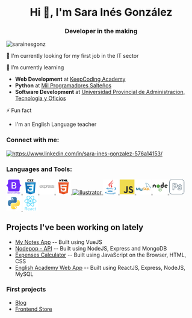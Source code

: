 <h1 align="center">Hi 👋, I'm Sara Inés González</h1>
<h3 align="center">Developer in the making</h3>

<p align="left"> <img src="https://komarev.com/ghpvc/?username=sarainesgonz&label=Profile%20views&color=0e75b6&style=flat" alt="sarainesgonz" /> </p>

🔭  I'm currently looking for my first job in the IT sector

🌱 I’m currently learning 
- **Web Development** at [KeepCoding Academy](https://keepcoding.io/nuestros-bootcamps/mujeres-glovo/)
- **Python** at [Mil Programadores Salteños](http://plataforma.milprogramadores.com.ar/course/3/about)
- **Software Development** at [Universidad Provincial de Administracion, Tecnologia y Oficios](http://inscripciones.upateco.edu.ar/oferta-academica/carrera-en-salta/tecnicatura-universitaria-en-desarrollo-de-software/398/971)

⚡ Fun fact 
- I'm an English Language teacher


<h3 align="left">Connect with me:</h3>
<p align="left">
<a href="https://www.linkedin.com/in/sara-ines-gonzalez-576a14153/" target="blank"><img align="center" src="https://raw.githubusercontent.com/rahuldkjain/github-profile-readme-generator/master/src/images/icons/Social/linked-in-alt.svg" alt="https://www.linkedin.com/in/sara-ines-gonzalez-576a14153/" height="30" width="40" /></a>
</p>

<h3 align="left">Languages and Tools:</h3>
<p align="left"> <a href="https://getbootstrap.com" target="_blank" rel="noreferrer"> <img src="https://raw.githubusercontent.com/devicons/devicon/master/icons/bootstrap/bootstrap-plain-wordmark.svg" alt="bootstrap" width="40" height="40"/> </a> <a href="https://www.w3schools.com/css/" target="_blank" rel="noreferrer"> <img src="https://raw.githubusercontent.com/devicons/devicon/master/icons/css3/css3-original-wordmark.svg" alt="css3" width="40" height="40"/> </a> <a href="https://expressjs.com" target="_blank" rel="noreferrer"> <img src="https://raw.githubusercontent.com/devicons/devicon/master/icons/express/express-original-wordmark.svg" alt="express" width="40" height="40"/> </a> <a href="https://www.w3.org/html/" target="_blank" rel="noreferrer"> <img src="https://raw.githubusercontent.com/devicons/devicon/master/icons/html5/html5-original-wordmark.svg" alt="html5" width="40" height="40"/> </a> <a href="https://www.adobe.com/in/products/illustrator.html" target="_blank" rel="noreferrer"> <img src="https://www.vectorlogo.zone/logos/adobe_illustrator/adobe_illustrator-icon.svg" alt="illustrator" width="40" height="40"/> </a> <a href="https://www.java.com" target="_blank" rel="noreferrer"> <img src="https://raw.githubusercontent.com/devicons/devicon/master/icons/java/java-original.svg" alt="java" width="40" height="40"/> </a> <a href="https://developer.mozilla.org/en-US/docs/Web/JavaScript" target="_blank" rel="noreferrer"> <img src="https://raw.githubusercontent.com/devicons/devicon/master/icons/javascript/javascript-original.svg" alt="javascript" width="40" height="40"/> </a> <a href="https://www.mysql.com/" target="_blank" rel="noreferrer"> <img src="https://raw.githubusercontent.com/devicons/devicon/master/icons/mysql/mysql-original-wordmark.svg" alt="mysql" width="40" height="40"/> </a> <a href="https://nodejs.org" target="_blank" rel="noreferrer"> <img src="https://raw.githubusercontent.com/devicons/devicon/master/icons/nodejs/nodejs-original-wordmark.svg" alt="nodejs" width="40" height="40"/> </a> <a href="https://www.photoshop.com/en" target="_blank" rel="noreferrer"> <img src="https://raw.githubusercontent.com/devicons/devicon/master/icons/photoshop/photoshop-line.svg" alt="photoshop" width="40" height="40"/> </a> <a href="https://www.python.org" target="_blank" rel="noreferrer"> <img src="https://raw.githubusercontent.com/devicons/devicon/master/icons/python/python-original.svg" alt="python" width="40" height="40"/> </a> <a href="https://reactjs.org/" target="_blank" rel="noreferrer"> <img src="https://raw.githubusercontent.com/devicons/devicon/master/icons/react/react-original-wordmark.svg" alt="react" width="40" height="40"/> </a> </p>

## **Projects I've been working on lately**
- [My Notes App](https://sarainesgonz.github.io/vue-note-taking-app/#/)
-- Built using VueJS
- [Nodepop - API](https://github.com/sarainesgonz/Practico-Nodepop-Backend)
-- Built using NodeJS, Express and MongoDB
- [Expenses Calculator](https://sarainesgonz.github.io/Control-de-Gastos---JS-desde-navegador---Bootcamp-KeepCoding-Glovo/)
-- Built using JavaScript on the Browser, HTML, CSS
- [English Academy Web App](https://adorable-biscochitos-1cfc85.netlify.app/)
-- Built using ReactJS, Express, NodeJS, MySQL

### First projects
- [Blog](https://saraproyectosweb3.netlify.app)
- [Frontend Store](https://saraproyectosweb2.netlify.app/nosotros.html)

